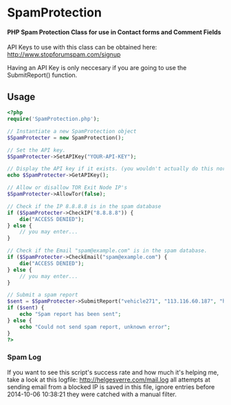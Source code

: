 # SpamProtection
#### PHP Spam Protection Class for use in Contact forms and Comment Fields


API Keys to use with this class can be obtained here: http://www.stopforumspam.com/signup

Having an API Key is only neccesary if you are going to use the SubmitReport() function.

## Usage

```php
<?php
require('SpamProtection.php');

// Instantiate a new SpamProtection object
$SpamProtecter = new SpamProtection();

// Set the API key.
$SpamProtecter->SetAPIKey("YOUR-API-KEY"); 

// Display the API key if it exists. (you wouldn't actually do this normally..)
echo $SpamProtecter->GetAPIKey(); 

// Allow or disallow TOR Exit Node IP's
$SpamProtecter->AllowTor(false);

// Check if the IP 8.8.8.8 is in the spam database
if ($SpamProtecter->CheckIP("8.8.8.8")) {
 	die("ACCESS DENIED");
} else {
	// you may enter...
}

// Check if the Email "spam@example.com" is in the spam database.
if ($SpamProtecter->CheckEmail("spam@example.com") {
	die("ACCESS DENIED");
} else {
	// you may enter...
}

// Submit a spam report 
$sent = $SpamProtecter->SubmitReport("vehicle271", "113.116.60.187", "http://pastebin.com/HL9aC5UC", "vehicle271@163.com") {
if ($sent) {
	echo "Spam report has been sent";
} else {
	echo "Could not send spam report, unknown error";
}
?>
```


### Spam Log
If you want to see this script's success rate and how much it's helping me, take a 
look at this logfile: http://helgesverre.com/mail.log all attempts at sending email 
from a blocked IP is saved in this file, ignore entries before 2014-10-06 10:38:21 
they were catched with a manual filter.
